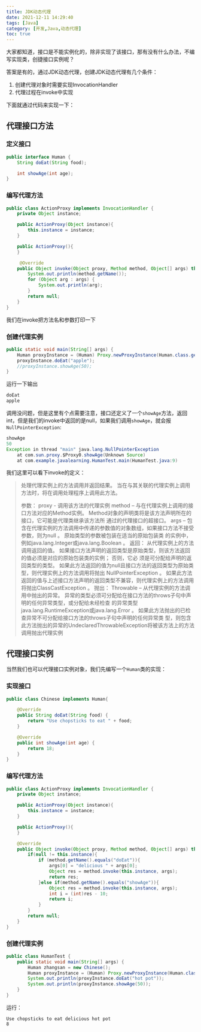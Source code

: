 ```yaml
---
title: JDK动态代理
date: 2021-12-11 14:29:40
tags: [Java]
category: [开发,Java,动态代理]
toc: true
---
```


大家都知道，接口是不能实例化的，除非实现了该接口，那有没有什么办法，不编写实现类，创捷接口实例呢？

答案是有的，通过JDK动态代理，创建JDK动态代理有几个条件：
1. 创建代理对象时需要实现InvocationHandler
2. 代理过程在invoke中实现     

<!-- more -->
下面就通过代码来实现一下：

## 代理接口方法

### 定义接口

```java
public interface Human {
    String doEat(String food);

    int showAge(int age);
}
```



### 编写代理方法

```java
public class ActionProxy implements InvocationHandler {
    private Object instance;

    public ActionProxy(Object instance){
        this.instance = instance;
    }

    public ActionProxy(){
    }

     @Override
    public Object invoke(Object proxy, Method method, Object[] args) throws Throwable {
        System.out.println(method.getName());
        for (Object arg : args) {
            System.out.println(arg);
        }
        return null;
    }
}
```

我们在invoke把方法名和参数打印一下



### 创建代理实例

```java
public static void main(String[] args) {
    Human proxyInstance = (Human) Proxy.newProxyInstance(Human.class.getClassLoader(), new Class[]{Human.class}, new ActionProxy());
    proxyInstance.doEat("apple");
    //proxyInstance.showAge(50);
}
```



运行一下输出

```java
doEat
apple
```



调用没问题，但是这里有个点需要注意，接口还定义了一个`showAge`方法，返回int，但是我们的invoke中返回的是null，如果我们调用`showAge`，就会报`NullPointerException`:

```java
showAge
50
Exception in thread "main" java.lang.NullPointerException
	at com.sun.proxy.$Proxy0.showAge(Unknown Source)
	at com.example.javalearning.HumanTest.main(HumanTest.java:9)
```

我们这里可以看下invoke的定义：

> 处理代理实例上的方法调用并返回结果。 当在与其关联的代理实例上调用方法时，将在调用处理程序上调用此方法。
>
> 参数：
> 				proxy - 调用该方法的代理实例
> 				method – 与在代理实例上调用的接口方法对应的Method实例。 Method对象的声明类将是该方法声明所在的接口，它可能是代理类继承该方法所				通过的代理接口的超接口。
> 				args – 包含在代理实例的方法调用中传递的参数值的对象数组，如果接口方法不接受参数，则为null 。 原始类型的参数被包装在适当的原始包装类				的实例中，例如java.lang.Integer或java.lang.Boolean 。
> 返回：	从代理实例上的方法调用返回的值。 如果接口方法声明的返回类型是原始类型，则该方法返回的值必须是对应的原始包装类的实例； 否则，它必				须是可分配给声明的返回类型的类型。 如果此方法返回的值为null且接口方法的返回类型为原始类型，则代理实例上的方法调用将抛出                           				NullPointerException 。 如果此方法返回的值与上述接口方法声明的返回类型不兼容，则代理实例上的方法调用将抛出ClassCastException 。
> 抛出：	Throwable – 从代理实例的方法调用中抛出的异常。 异常的类型必须可分配给在接口方法的throws子句中声明的任何异常类型，或分配给未经检查				的异常类型java.lang.RuntimeException或java.lang.Error 。 如果此方法抛出的已检查异常不可分配给接口方法的throws子句中声明的任何异常类				型，则包含此方法抛出的异常的UndeclaredThrowableException将被该方法上的方法调用抛出代理实例



## 代理接口实例

当然我们也可以代理接口实例对象，我们先编写一个`Human`类的实现：

### 实现接口

```java
public class Chinese implements Human{

    @Override
    public String doEat(String food) {
        return "Use chopsticks to eat " + food;
    }

    @Override
    public int showAge(int age) {
        return 18;
    }
}
```

### 编写代理方法

```java
public class ActionProxy implements InvocationHandler {
    private Object instance;

    public ActionProxy(Object instance){
        this.instance = instance;
    }

    public ActionProxy(){
    }

    @Override
    public Object invoke(Object proxy, Method method, Object[] args) throws Throwable {
        if(null != this.instance){
            if (method.getName().equals("doEat")){
                args[0] = "delicious " + args[0];
                Object res = method.invoke(this.instance, args);
                return res;
            }else if(method.getName().equals("showAge")){
                Object res = method.invoke(this.instance, args);
                int i = (int)res - 10;
                return i;
            }
        }
        return null;
    }
}
```

### 创建代理实例

```java
public class HumanTest {
    public static void main(String[] args) {
        Human zhangsan = new Chinese();
        Human proxyInstance = (Human) Proxy.newProxyInstance(Human.class.getClassLoader(), new Class[]{Human.class}, new ActionProxy(zhangsan));
        System.out.println(proxyInstance.doEat("hot pot"));
        System.out.println(proxyInstance.showAge(50));
    }
}
```



运行：

```
Use chopsticks to eat delicious hot pot
8
```


